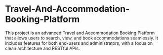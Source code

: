# Travel-And-Accommodation-Booking-Platform
This project is an advanced Travel and Accommodation Booking Platform that allows users to search, view, and book accommodations seamlessly. It includes features for both end-users and administrators, with a focus on clean architecture and RESTful APIs.
